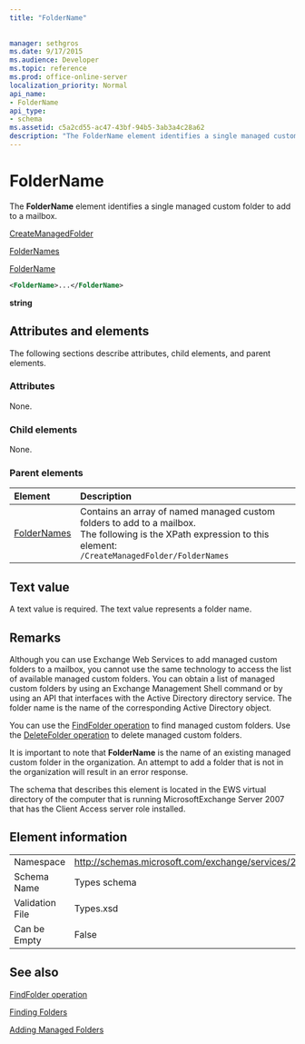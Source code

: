 ```yaml
---
title: "FolderName"
 
 
manager: sethgros
ms.date: 9/17/2015
ms.audience: Developer
ms.topic: reference
ms.prod: office-online-server
localization_priority: Normal
api_name:
- FolderName
api_type:
- schema
ms.assetid: c5a2cd55-ac47-43bf-94b5-3ab3a4c28a62
description: "The FolderName element identifies a single managed custom folder to add to a mailbox."
---
```


# FolderName

The **FolderName** element identifies a single managed custom folder to add to a mailbox. 
  
[CreateManagedFolder](createmanagedfolder.md)
  
[FolderNames](foldernames.md)
  
[FolderName](foldername.md)
  
```xml
<FolderName>...</FolderName>
```

 **string**
## Attributes and elements

The following sections describe attributes, child elements, and parent elements.
  
### Attributes

None.
  
### Child elements

None.
  
### Parent elements

|**Element**|**Description**|
|:-----|:-----|
|[FolderNames](foldernames.md) <br/> |Contains an array of named managed custom folders to add to a mailbox.  <br/> The following is the XPath expression to this element:  <br/>  `/CreateManagedFolder/FolderNames` <br/> |
   
## Text value

A text value is required. The text value represents a folder name.
  
## Remarks

Although you can use Exchange Web Services to add managed custom folders to a mailbox, you cannot use the same technology to access the list of available managed custom folders. You can obtain a list of managed custom folders by using an Exchange Management Shell command or by using an API that interfaces with the Active Directory directory service. The folder name is the name of the corresponding Active Directory object.
  
You can use the [FindFolder operation](findfolder-operation.md) to find managed custom folders. Use the [DeleteFolder operation](deletefolder-operation.md) to delete managed custom folders. 
  
It is important to note that **FolderName** is the name of an existing managed custom folder in the organization. An attempt to add a folder that is not in the organization will result in an error response. 
  
The schema that describes this element is located in the EWS virtual directory of the computer that is running MicrosoftExchange Server 2007 that has the Client Access server role installed.
  
## Element information

|||
|:-----|:-----|
|Namespace  <br/> |http://schemas.microsoft.com/exchange/services/2006/types  <br/> |
|Schema Name  <br/> |Types schema  <br/> |
|Validation File  <br/> |Types.xsd  <br/> |
|Can be Empty  <br/> |False  <br/> |
   
## See also



[FindFolder operation](findfolder-operation.md)


[Finding Folders](http://msdn.microsoft.com/library/9124d868-017a-43f0-b915-5c0082cacec9%28Office.15%29.aspx)
  
[Adding Managed Folders](http://msdn.microsoft.com/library/846658c6-7043-40fb-8439-19f97c2a967f%28Office.15%29.aspx)

